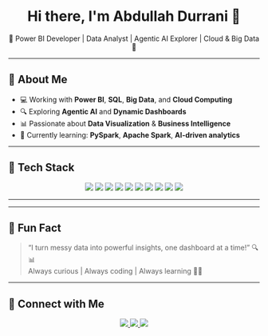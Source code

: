 <h1 align="center">Hi there, I'm Abdullah Durrani 👋</h1>
<p align="center">🌟 Power BI Developer | Data Analyst | Agentic AI Explorer | Cloud & Big Data  🌟</p>

---

## 🚀 About Me

- 💻 Working with **Power BI**, **SQL**, **Big Data**, and **Cloud Computing**
- 🔍 Exploring **Agentic AI** and **Dynamic Dashboards**
- 📊 Passionate about **Data Visualization** & **Business Intelligence**
- 🧠 Currently learning: **PySpark**, **Apache Spark**, **AI-driven analytics**

---

## 🧠 Tech Stack

<p align="center">
  <img src="https://img.shields.io/badge/Python-3776AB?style=for-the-badge&logo=python&logoColor=white"/>
  <img src="https://img.shields.io/badge/Pandas-150458?style=for-the-badge&logo=pandas&logoColor=white"/>
  <img src="https://img.shields.io/badge/Numpy-013243?style=for-the-badge&logo=numpy&logoColor=white"/>
  <img src="https://img.shields.io/badge/Matplotlib-11557c?style=for-the-badge&logo=matplotlib&logoColor=white"/>
  <img src="https://img.shields.io/badge/PySpark-e76f00?style=for-the-badge&logo=apachespark&logoColor=white"/>
  <img src="https://img.shields.io/badge/Apache_Spark-ea2b0e?style=for-the-badge&logo=apachespark&logoColor=white"/>
  <img src="https://img.shields.io/badge/Power_BI-f2c811?style=for-the-badge&logo=powerbi&logoColor=black"/>
  <img src="https://img.shields.io/badge/Tableau-e97627?style=for-the-badge&logo=tableau&logoColor=white"/>
  <img src="https://img.shields.io/badge/SQL-005c9c?style=for-the-badge&logo=mysql&logoColor=white"/>
  <img src="https://img.shields.io/badge/Cloud-0e76a8?style=for-the-badge&logo=cloudflare&logoColor=white"/>
</p>

---




---

## 🧩 Fun Fact

> “I turn messy data into powerful insights, one dashboard at a time!” 🔍📊  
> Always curious | Always coding | Always learning 🧠🚀

---

## 🔗 Connect with Me

<p align="center">
  <a href="https://linkedin.com/in/www.linkedin.com/in/abdullah-durrani-2299khan

" target="_blank">
    <img src="https://img.shields.io/badge/LinkedIn-AbdullahDurrani-blue?style=for-the-badge&logo=linkedin"/>
  </a>
  <a href="https://github.com/abdullahdurrani-1" target="_blank">
    <img src="https://img.shields.io/badge/GitHub-abdullahdurrani--1-black?style=for-the-badge&logo=github"/>
  </a>
  <a href="mailto:your-duraniabdulah2299@gmail.com" target="_blank">
    <img src="https://img.shields.io/badge/Gmail-Contact-red?style=for-the-badge&logo=gmail&logoColor=white"/>
  </a>
  <a href="https://instagram.com/abdulah_durani" target="_blank">
    <img src="https://img.shields.io/badge/Instagram-@yourusername-E4405F?style=for-the-badge&logo=instagram&logoColor=white"/>
  </a>
</p>
